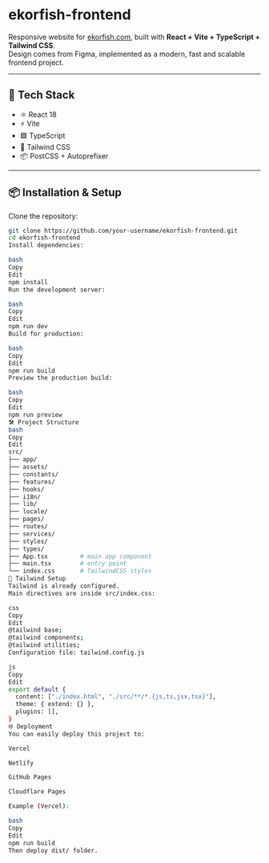 # ekorfish-frontend

Responsive website for [ekorfish.com](https://ekorfish.com), built with **React + Vite + TypeScript + Tailwind CSS**.  
Design comes from Figma, implemented as a modern, fast and scalable frontend project.

---

## 🚀 Tech Stack
- ⚛️ React 18  
- ⚡ Vite  
- 🟦 TypeScript  
- 🎨 Tailwind CSS  
- 📦 PostCSS + Autoprefixer  

---

## 📦 Installation & Setup

Clone the repository:

```bash
git clone https://github.com/your-username/ekorfish-frontend.git
cd ekorfish-frontend
Install dependencies:

bash
Copy
Edit
npm install
Run the development server:

bash
Copy
Edit
npm run dev
Build for production:

bash
Copy
Edit
npm run build
Preview the production build:

bash
Copy
Edit
npm run preview
🛠 Project Structure
bash
Copy
Edit
src/
├── app/
├── assets/
├── constants/
├── features/
├── hooks/
├── i18n/
├── lib/
├── locale/
├── pages/
├── routes/
├── services/
├── styles/
├── types/
├── App.tsx         # main app component
├── main.tsx        # entry point
└── index.css       # TailwindCSS styles
🎨 Tailwind Setup
Tailwind is already configured.
Main directives are inside src/index.css:

css
Copy
Edit
@tailwind base;
@tailwind components;
@tailwind utilities;
Configuration file: tailwind.config.js

js
Copy
Edit
export default {
  content: ["./index.html", "./src/**/*.{js,ts,jsx,tsx}"],
  theme: { extend: {} },
  plugins: [],
}
🌐 Deployment
You can easily deploy this project to:

Vercel

Netlify

GitHub Pages

Cloudflare Pages

Example (Vercel):

bash
Copy
Edit
npm run build
Then deploy dist/ folder.